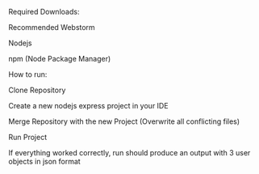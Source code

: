 Required Downloads:

Recommended Webstorm

Nodejs

npm (Node Package Manager)



How to run:

Clone Repository

Create a new nodejs express project in your IDE

Merge Repository with the new Project (Overwrite all conflicting files)

Run Project

If everything worked correctly, run should produce an output with 3 user objects in json format
